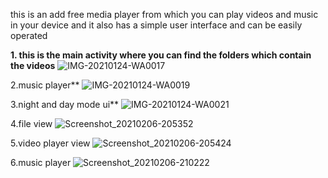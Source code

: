 this is an add free media player from which you can play videos and music in your device and it also has a simple user interface and can be easily operated

**1. this is the main activity where you can find the folders which contain the videos**
![IMG-20210124-WA0017](https://user-images.githubusercontent.com/56879646/105677650-23d2ce00-5f12-11eb-89fd-55e7f19b2e27.jpg)

2.music player**
![IMG-20210124-WA0019](https://user-images.githubusercontent.com/56879646/105678048-acea0500-5f12-11eb-94e3-0140de7bf246.jpg)

3.night and day mode ui**
![IMG-20210124-WA0021](https://user-images.githubusercontent.com/56879646/105678148-d145e180-5f12-11eb-8eea-bffa7467970e.jpg)

4.file view
![Screenshot_20210206-205352](https://user-images.githubusercontent.com/56879646/107122418-bd5c9100-68bd-11eb-9a42-099163513b99.png)

5.video player view
![Screenshot_20210206-205424](https://user-images.githubusercontent.com/56879646/107122464-eed55c80-68bd-11eb-877e-5d7143b2c9a4.png)

6.music player
![Screenshot_20210206-210222](https://user-images.githubusercontent.com/56879646/107122626-d31e8600-68be-11eb-9e92-ba4f97d2255d.png)
